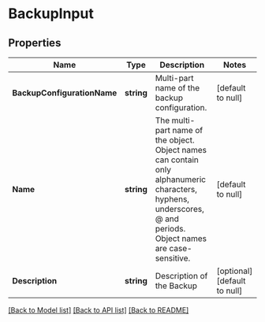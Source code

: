 # BackupInput

## Properties
Name | Type | Description | Notes
------------ | ------------- | ------------- | -------------
**BackupConfigurationName** | **string** | Multi-part name of the backup configuration. | [default to null]
**Name** | **string** | The multi-part name of the object. Object names can contain only alphanumeric characters, hyphens, underscores, @ and periods. Object names are case-sensitive. | [default to null]
**Description** | **string** | Description of the Backup | [optional] [default to null]

[[Back to Model list]](../README.md#documentation-for-models) [[Back to API list]](../README.md#documentation-for-api-endpoints) [[Back to README]](../README.md)



